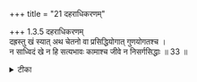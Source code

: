 +++
title = "21 दहराधिकरणम्"

+++
1.3.5 दहराधिकरणम्  
दह्रस्तु खं स्यात् अथ चेतनो वा प्रसिद्धियोगात् गुणयोगतश्च ।  
न साध्विदं खे न हि सत्यभावः कामाश्च जीवे न निसर्गसिद्धाः ॥ 33 ॥

<details><summary>टीका</summary>

1.3.5 दहराधिकरणम् It is argued that in the छान्दोग्य text (VIII.i.1) 'Now there is in this body, a small lotus - like heart, and in it is a small आकाश What exists in it is to be sought, that is to be understood', the word आकाश signifies material ether as it is its conventional meaning; or, it may refer to the soul on account of its designation as one as associated with the quality of smallness. This view is wrong. It is because the छान्दोग्य text (VIII.i.5) states that the आकाश possesses desires and resolves that are invariably fulfilled. The qualities is intrinsic neither to the soul nor to ether but only to Brahman.
</details>

